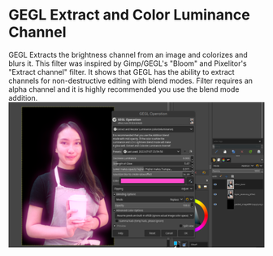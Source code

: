 # GEGL Extract and Color Luminance Channel
GEGL Extracts the brightness channel from an image and colorizes and blurs it. This filter was inspired by Gimp/GEGL's "Bloom" and Pixelitor's "Extract channel" filter. It shows that GEGL has the ability to extract channels for non-destructive editing with blend modes.  Filter requires an alpha channel
and it is highly recommended you use the blend mode addition.
![image preview](preview_of_EL.png  )

